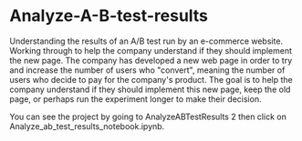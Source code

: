 # Analyze-A-B-test-results
Understanding the results of an A/B test run by an e-commerce website. Working through to help the company understand if they should implement the new page.
The company has developed a new web page in order to try and increase the number of users who "convert", meaning the number of users who decide to pay for the company's product. The goal is to help the company understand if they should implement this new page, keep the old page, or perhaps run the experiment longer to make their decision.

You can see the project by going to AnalyzeABTestResults 2 then click on Analyze_ab_test_results_notebook.ipynb.
